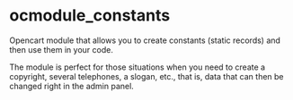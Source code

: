 ocmodule_constants
==================

Opencart module that allows you to create constants (static records) and then use them in your code.

The module is perfect for those situations when you need to create a copyright, several telephones, 
a slogan, etc., that is, data that can then be changed right in the admin panel. 
